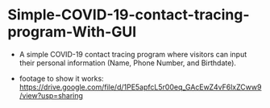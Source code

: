 # Simple-COVID-19-contact-tracing-program-With-GUI
- A simple COVID-19 contact tracing program where visitors can input their personal information (Name, Phone Number, and Birthdate).

- footage to show it works: https://drive.google.com/file/d/1PE5apfcL5r00eq_GAcEwZ4vF6lxZCww9/view?usp=sharing

